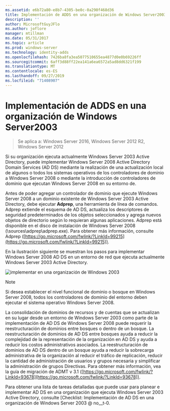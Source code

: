 ```yaml
---
ms.assetid: e6b72a80-e8b7-4305-be0c-0a290f468d36
title: Implementación de ADDS en una organización de Windows Server2003
description: ''
author: MicrosoftGuyJFlo
ms.author: joflore
manager: mtillman
ms.date: 05/31/2017
ms.topic: article
ms.prod: windows-server
ms.technology: identity-adds
ms.openlocfilehash: 7426ba8fa3ea5077510655ea4877d0e0b69226ff
ms.sourcegitcommit: 6aff3d88ff22ea141a6ea6572a5ad8dd6321f199
ms.translationtype: MT
ms.contentlocale: es-ES
ms.lasthandoff: 09/27/2019
ms.locfileid: "71408907"
---
```

# <a name="deploying-ad-ds-in-a-windows-server-2003-organization"></a>Implementación de ADDS en una organización de Windows Server2003

>Se aplica a: Windows Server 2016, Windows Server 2012 R2, Windows Server 2012

Si su organización ejecuta actualmente Windows Server 2003 Active Directory, puede implementar Windows Server 2008 Active Directory Domain Services (AD DS) mediante la realización de una actualización local de algunos o todos los sistemas operativos de los controladores de dominio a  Windows Server 2008 o mediante la introducción de controladores de dominio que ejecutan Windows Server 2008 en su entorno de.  
  
Antes de poder agregar un controlador de dominio que ejecute Windows Server 2008 a un dominio existente de Windows Server 2003 Active Directory, debe ejecutar **Adprep**, una herramienta de línea de comandos. Adprep extiende el esquema de AD DS, actualiza los descriptores de seguridad predeterminados de los objetos seleccionados y agrega nuevos objetos de directorio según lo requieran algunas aplicaciones. Adprep está disponible en el disco de instalación de Windows Server 2008 (\sources\adprep\adprep.exe). Para obtener más información, consulte Adprep ([https://go.microsoft.com/fwlink/?LinkId=99215](https://go.microsoft.com/fwlink/?LinkId=99215)).  
  
En la ilustración siguiente se muestran los pasos para implementar Windows Server 2008 AD DS en un entorno de red que ejecuta actualmente Windows Server 2003 Active Directory.  
  
![implementar en una organización de Windows 2003](media/Deploying-AD-DS-in-a-Windows-Server-2003-Organization/900c4eee-1119-4a9a-9310-755597428b71.gif)  
  
> [!NOTE]  
> Si desea establecer el nivel funcional de dominio o bosque en Windows Server 2008, todos los controladores de dominio del entorno deben ejecutar el sistema operativo Windows Server 2008.  
  
La consolidación de dominios de recursos y de cuentas que se actualizan en su lugar desde un entorno de Windows Server 2003 como parte de la implementación de AD DS de Windows Server 2008 puede requerir la reestructuración de dominios entre bosques o dentro de un bosque. La reestructuración de dominios de AD DS entre bosques ayuda a reducir la complejidad de la representación de la organización en AD DS y ayuda a reducir los costos administrativos asociados. La reestructuración de dominios de AD DS dentro de un bosque ayuda a reducir la sobrecarga administrativa de la organización al reducir el tráfico de replicación, reducir la cantidad de administración de usuarios y grupos necesaria y simplificar la administración de grupos Directivas. Para obtener más información, vea la guía de migración de ADMT v 3.1 ([https://go.microsoft.com/fwlink/?LinkId=93678](https://go.microsoft.com/fwlink/?LinkId=93678)).  
  
Para obtener una lista de tareas detalladas que puede usar para planear e implementar AD DS en una organización que ejecuta Windows Server 2003 Active Directory, consulte [Checklist: Implementación de AD DS en una organización de Windows Server 2003 @ no__t-0.  
  


